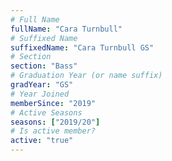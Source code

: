 ```yaml
---
# Full Name
fullName: "Cara Turnbull"
# Suffixed Name
suffixedName: "Cara Turnbull GS"
# Section
section: "Bass"
# Graduation Year (or name suffix)
gradYear: "GS"
# Year Joined
memberSince: "2019"
# Active Seasons
seasons: ["2019/20"]
# Is active member?
active: "true"
---
```


